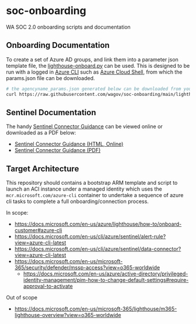 # soc-onboarding
WA SOC 2.0 onboarding scripts and documentation

## Onboarding Documentation

To create a set of Azure AD groups, and link them into a parameter json template file, the [lighthouse-onboard.py](lighthouse-onboard.py) can be used. This is designed to be run with a logged in [Azure CLI](https://docs.microsoft.com/en-us/cli/azure/get-started-with-azure-cli) such as [Azure Cloud Shell](https://shell.azure.com/bash), from which the params.json file can be downloaded.

```bash
# the agencyname_params.json generated below can be downloaded from your cloud shell for further use.
curl https://raw.githubusercontent.com/wagov/soc-onboarding/main/lighthouse-onboard.py | python3 - AGENCYNAME agencyname_params.json
```

## Sentinel Documentation

The handy [Sentinel Connector Guidance](Sentinel-Connector-Guidance.md) can be viewed online or downloaded as a PDF below:

- [Sentinel Connector Guidance (HTML, Online)](https://wagov.github.io/soc-onboarding/Sentinel-Connector-Guidance.html)
- [Sentinel Connector Guidance (PDF)](https://wagov.github.io/soc-onboarding/static/Sentinel-Connector-Guidance.pdf)

## Target Architecture

This repository should contains a bootstrap ARM template and script to launch an ACI instance under a managed identity which uses the `mcr.microsoft.com/azure-cli` container to undertake a sequence of azure cli tasks to complete a full onboarding/connection process.

In scope:
- https://docs.microsoft.com/en-us/azure/lighthouse/how-to/onboard-customer#azure-cli
- https://docs.microsoft.com/en-us/cli/azure/sentinel/alert-rule?view=azure-cli-latest
- https://docs.microsoft.com/en-us/cli/azure/sentinel/data-connector?view=azure-cli-latest
- https://docs.microsoft.com/en-us/microsoft-365/security/defender/mssp-access?view=o365-worldwide
  - https://docs.microsoft.com/en-us/azure/active-directory/privileged-identity-management/pim-how-to-change-default-settings#require-approval-to-activate

Out of scope
- https://docs.microsoft.com/en-us/microsoft-365/lighthouse/m365-lighthouse-overview?view=o365-worldwide
